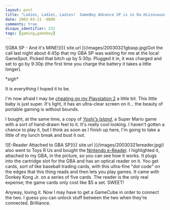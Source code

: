 ```yaml
---
layout: post
title: "Ladies, Ladies, Ladies!  GameBoy Advance SP is in Da Hizzouuuuuuuse!"
date: 2003-03-21 -0800
comments: true
disqus_identifier: 232
tags: [gaming,gameboy]
---
```

![GBA SP - And it's
MINE!]({{ site.url }}/images/20030321gbasp.jpg)Got
the call last night about 4:45p that my GBA SP was waiting for me at the
local GameSpot. Picked that bitch up by 5:30p. Plugged it in, it was
charged and set to go by 9:30p (the first time you charge the battery it
takes a little longer).

 \*sigh\*

 It is everything I hoped it to be.

 I'm now afraid I may be [cheating on my Playstation
2](/archive/2003/03/18/secret-love-affair.aspx) a little bit. This little baby is
just super. It's light, it has an ultra-clear screen on it... the beauty
of portable gaming is without bounds.

 I bought, at the same time, a copy of [*Yoshi's
Island*](http://www.amazon.com/exec/obidos/ASIN/B00006FWTW/mhsvortex), a
Super Mario game with a sort of hand-drawn feel to it. It's really cool
looking. I haven't gotten a chance to play it, but I think as soon as I
finish up here, I'm going to take a little of my lunch break and bust it
out.

 ![E-Reader Attached to GBA
SP]({{ site.url }}/images/20030321ereader.jpg)I
also went to Toys R Us and bought the [Nintendo
e-Reader](http://www.amazon.com/exec/obidos/ASIN/B00006LELP/mhsvortex).
I highlighted it, attached to my GBA, in the picture, so you can see how
it works. It plugs into the cartridge slot for the GBA and has an
optical reader on it. You get cards, sort of like baseball trading
cards, with this ultra-fine "dot code" on the edges that this thing
reads and then lets you play games. It came with Donkey Kong Jr. on a
series of five cards. The reader is the only real expense; the game
cards only cost like $5 a set. SWEET!

 Anyway, loving it. Now I may have to get a GameCube in order to connect
the two. I guess you can unlock stuff between the two when they're
connected. Brilliance.
